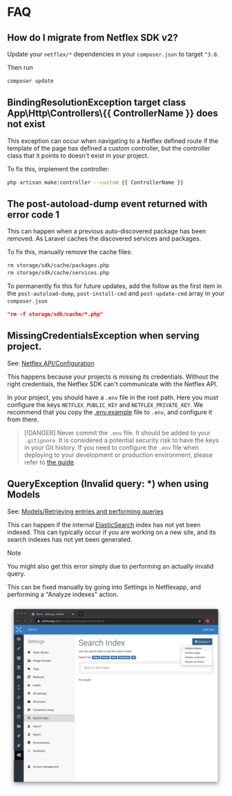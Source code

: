 # FAQ

## How do I migrate from Netflex SDK v2?

Update your `netflex/*` dependencies in your `composer.json` to target `^3.0`.

Then run

```bash
composer update
```

## BindingResolutionException target class App\\Http\\Controllers\\{{ ControllerName }} does not exist

This exception can occur when navigating to a Netflex defined route if the template of the page has defined a custom controller, but the controller class that it points to doesn't exist in your project.

To fix this, implement the controller:

```bash
php artisan make:controller --custom {{ ControllerName }}
```

## The post-autoload-dump event returned with error code 1

This can happen when a previous auto-discovered package has been removed. As Laravel caches the discovered services and packages.

To fix this, manually remove the cache files:

```bash
rm storage/sdk/cache/packages.php
rm storage/sdk/cache/services.php
```

To permanently fix this for future updates, add the follow as the first item in the `post-autoload-dump`, `post-install-cmd` and `post-update-cmd` array in your `composer.json`

```json
"rm -f storage/sdk/cache/*.php"
```

## MissingCredentialsException when serving project.

See: [Netflex API/Configuration](/docs/api.md?id=configuration)

This happens because your projects is missing its credentials. Without the right credentials, the Netflex SDK can't communicate with the Netflex API.

In your project, you should have a `.env` file in the root path. Here you must configure the keys `NETFLEX_PUBLIC_KEY` and `NETFLEX_PRIVATE_KEY`. We recommend that you copy the [.env.example](https://github.com/NetflexSites/sdk-template-standard/blob/dev/.env.example) file to `.env`, and configure it from there.

> [!DANGER]
> Never commit the `.env` file. It should be added to your `.gitignore`. It is considered a potential security risk to have the keys in your Git history. If you need to configure the `.env` file when deploying to your development or production environment, please refer to [the guide](#configuring-environment-variables).

## QueryException (Invalid query: *) when using Models

See: [Models/Retrieving entries and performing queries](/docs/models.md?id=retrieving-entries-and-performing-queries)

This can happen if the internal [ElasticSearch](https://www.elastic.co/) index has not yet been indexed. This can typically occur if you are working on a new site, and its search indexes has not yet been generated.

> [!NOTE]
> You might also get this error simply due to performing an actually invalid query.

This can be fixed manually by going into Settings in Netflexapp, and performing a "Analyze indexes" action.

![Netflexapp: Analyze Indexes](../assets/netflexapp_analyze_indexes.png)
